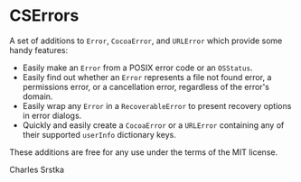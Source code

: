 # CSErrors

A set of additions to `Error`, `CocoaError`, and `URLError` which provide some handy features:

- Easily make an `Error` from a POSIX error code or an `OSStatus`.
- Easily find out whether an `Error` represents a file not found error, a permissions error, or a cancellation error, regardless of the error's domain.
- Easily wrap any `Error` in a `RecoverableError` to present recovery options in error dialogs.
- Quickly and easily create a `CocoaError` or a `URLError` containing any of their supported `userInfo` dictionary keys.

These additions are free for any use under the terms of the MIT license.

Charles Srstka
